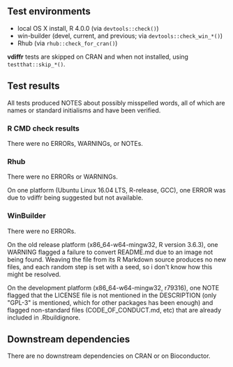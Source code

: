 ## Test environments

* local OS X install, R 4.0.0 (via `devtools::check()`)
* win-builder (devel, current, and previous; via `devtools::check_win_*()`)
* Rhub (via `rhub::check_for_cran()`)

**vdiffr** tests are skipped on CRAN and when not installed, using `testthat::skip_*()`.

## Test results

All tests produced NOTES about possibly misspelled words, all of which are names or standard initialisms and have been verified.

### R CMD check results

There were no ERRORs, WARNINGs, or NOTEs.

### Rhub

There were no ERRORs or WARNINGs.

On one platform (Ubuntu Linux 16.04 LTS, R-release, GCC), one ERROR was due to vdiffr being suggested but not available.

### WinBuilder

There were no ERRORs.

On the old release platform (x86_64-w64-mingw32, R version 3.6.3), one WARNING flagged a failure to convert README.md due to an image not being found. Weaving the file from its R Markdown source produces no new files, and each random step is set with a seed, so i don't know how this might be resolved.

On the development platform (x86_64-w64-mingw32, r79316), one NOTE flagged that the LICENSE file is not mentioned in the DESCRIPTION (only "GPL-3" is mentioned, which for other packages has been enough) and flagged non-standard files (CODE_OF_CONDUCT.md, etc) that are already included in .Rbuildignore.

## Downstream dependencies

There are no downstream dependencies on CRAN or on Bioconductor.
